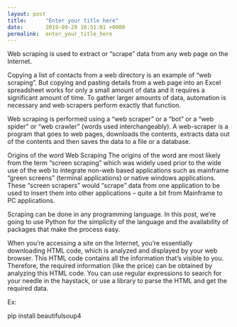 ```yaml
---
layout: post
title:      "Enter your title here"
date:       2019-09-29 10:51:01 +0000
permalink:  enter_your_title_here
---
```


Web scraping is used to extract or “scrape” data from any web page on the Internet.

Copying a list of contacts from a web directory is an example of “web scraping”. But copying and pasting details from a web page into an Excel spreadsheet works for only a small amount of data and it requires a significant amount of time. To gather larger amounts of data, automation is necessary and web scrapers perform exactly that function.

Web scraping is performed using a “web scraper” or a “bot” or a “web spider” or “web crawler” (words used interchangeably). A web-scraper is a program that goes to web pages, downloads the contents, extracts data out of the contents and then saves the data to a file or a database.

Origins of the word Web Scraping
The origins of the word are most likely from the term “screen scraping” which was widely used prior to the wide use of the web to integrate non-web based applications such as mainframe “green screens” (terminal applications) or native windows applications. These “screen scrapers” would “scrape” data from one application to be used to insert them into other applications – quite a bit from Mainframe to PC applications.

Scraping can be done in any programming language. In this post, we’re going to use Python for the simplicity of the language and the availability of packages that make the process easy.

When you’re accessing a site on the Internet, you’re essentially downloading HTML code, which is analyzed and displayed by your web browser. This HTML code contains all the information that’s visible to you. Therefore, the required information (like the price) can be obtained by analyzing this HTML code. You can use regular expressions to search for your needle in the haystack, or use a library to parse the HTML and get the required data.

Ex:

pip install beautifulsoup4


